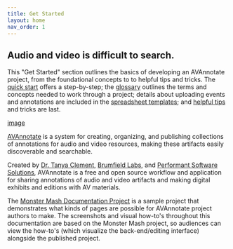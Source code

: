 ```yaml
---
title: Get Started
layout: home
nav_order: 1
---
```


## Audio and video is difficult to search. 


This "Get Started" section outlines the basics of developing an AVAnnotate project, from the foundational concepts to to helpful tips and tricks. The [quick start](https://avannotate.github.io/documentation/pages/quickstart/) offers a step-by-step; the [glossary](https://avannotate.github.io/documentation/pages/glossary/) outlines the terms and concepts needed to work through a project; details about uploading events and annotations are included in the [spreadsheet templates](https://avannotate.github.io/documentation/pages/templates/); and [helpful tips](https://avannotate.github.io/documentation/pages/troubleshooting/) and tricks are last. 

[image](assets/getstartedimage1.png)

[AVAnnotate](https://av-annotate.org/) is a system for creating, organizing, and publishing collections of annotations for audio and video resources, making these artifacts easily discoverable and searchable.

Created by [Dr. Tanya Clement](https://tanyaclement.org/), [Brumfield Labs](https://www.brumfieldlabs.com/), and [Performant Software Solutions](https://www.performantsoftware.com/), AVAnnotate is a free and open source workflow and application for sharing annotations of audio and video artifacts and making digital exhibits and editions with AV materials.

The [Monster Mash Documentation Project](https://avannotate.github.io/mm/) is a sample project that demonstrates what kinds of pages are possible for AVAnnotate project authors to make. The screenshots and visual how-to's throughout this documentation are based on the Monster Mash project, so audiences can view the how-to's (which visualize the back-end/editing interface) alongside the published project. 
